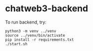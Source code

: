 # chatweb3-backend

To run backend, try:
```
python3 -m venv ../venv
source ../venv/bin/activate
pip install -r requirements.txt
./start.sh
```
